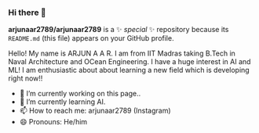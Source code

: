 ### Hi there 👋

**arjunaar2789/arjunaar2789** is a ✨ _special_ ✨ repository because its `README.md` (this file) appears on your GitHub profile.

Hello! My name is ARJUN A A R. I am from IIT Madras taking B.Tech in Naval Architecture and OCean Engineering.
I have a huge interest in AI and ML!
I am enthusiastic about about learning a new field which is developing right now!!

- 🔭 I’m currently working on this page..
- 🌱 I’m currently learning AI.
- 📫 How to reach me: arjunaar2789 (Instagram)
- 😄 Pronouns: He/him 
